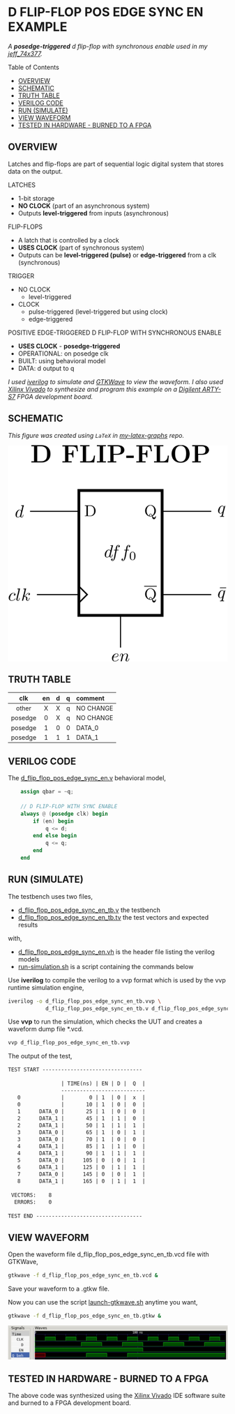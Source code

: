 # D FLIP-FLOP POS EDGE SYNC EN EXAMPLE

_A **posedge-triggered** d flip-flop
with synchronous enable
used in my
[jeff_74x377](https://github.com/JeffDeCola/my-verilog-examples/tree/master/sequential-logic/registers/jeff_74x377)._

Table of Contents

* [OVERVIEW](https://github.com/JeffDeCola/my-verilog-examples/tree/master/basic-code/sequential-logic/d_flip_flop_pos_edge_sync_en#overview)
* [SCHEMATIC](https://github.com/JeffDeCola/my-verilog-examples/tree/master/basic-code/sequential-logic/d_flip_flop_pos_edge_sync_en#schematic)
* [TRUTH TABLE](https://github.com/JeffDeCola/my-verilog-examples/tree/master/basic-code/sequential-logic/d_flip_flop_pos_edge_sync_en#truth-table)
* [VERILOG CODE](https://github.com/JeffDeCola/my-verilog-examples/tree/master/basic-code/sequential-logic/d_flip_flop_pos_edge_sync_en#verilog-code)
* [RUN (SIMULATE)](https://github.com/JeffDeCola/my-verilog-examples/tree/master/basic-code/sequential-logic/d_flip_flop_pos_edge_sync_en#run-simulate)
* [VIEW WAVEFORM](https://github.com/JeffDeCola/my-verilog-examples/tree/master/basic-code/sequential-logic/d_flip_flop_pos_edge_sync_en#view-waveform)
* [TESTED IN HARDWARE - BURNED TO A FPGA](https://github.com/JeffDeCola/my-verilog-examples/tree/master/basic-code/sequential-logic/d_flip_flop_pos_edge_sync_en#tested-in-hardware---burned-to-a-fpga)

## OVERVIEW

Latches and flip-flops are part of sequential logic
digital system that stores data on the output.

LATCHES

* 1-bit storage
* **NO CLOCK** (part of an asynchronous system)
* Outputs **level-triggered** from inputs (asynchronous)

FLIP-FLOPS

* A latch that is controlled by a clock
* **USES CLOCK** (part of synchronous system)
* Outputs can be **level-triggered (pulse)**
  or **edge-triggered** from a clk (synchronous)

TRIGGER

* NO CLOCK
  * level-triggered
* CLOCK
  * pulse-triggered (level-triggered but using clock)
  * edge-triggered

POSITIVE EDGE-TRIGGERED D FLIP-FLOP WITH SYNCHRONOUS ENABLE

* **USES CLOCK** - **posedge-triggered**
* OPERATIONAL: on posedge clk
* BUILT: using behavioral model
* DATA: d output to q

_I used
[iverilog](https://github.com/JeffDeCola/my-cheat-sheets/tree/master/hardware/tools/simulation/iverilog-cheat-sheet)
to simulate and
[GTKWave](https://github.com/JeffDeCola/my-cheat-sheets/tree/master/hardware/tools/simulation/gtkwave-cheat-sheet)
to view the waveform. I also used
[Xilinx Vivado](https://github.com/JeffDeCola/my-cheat-sheets/tree/master/hardware/tools/synthesis/xilinx-vivado-cheat-sheet)
to synthesize and program this example on a
[Digilent ARTY-S7](https://github.com/JeffDeCola/my-cheat-sheets/tree/master/hardware/development/fpga-development-boards/digilent-arty-s7-cheat-sheet)
FPGA development board._

## SCHEMATIC

_This figure was created using `LaTeX` in
[my-latex-graphs](https://github.com/JeffDeCola/my-latex-graphs/tree/master/mathematics/applied/electrical-engineering/sequential-logic/d-flip-flop-pos-edge-sync-en)
repo._

<p align="center">
    <img src="svgs/d-flip-flop-pos-edge-sync-en.svg"
    align="middle"
</p>

## TRUTH TABLE

| clk       |  en  |  d  |  q  | comment     |
|:---------:|:----:|:---:|:---:|:------------|
|  other    |  X   |  X  |  q  | NO CHANGE   |
|  posedge  |  0   |  X  |  q  | NO CHANGE   |
|  posedge  |  1   |  0  |  0  | DATA_0      |
|  posedge  |  1   |  1  |  1  | DATA_1      |

## VERILOG CODE

The
[d_flip_flop_pos_edge_sync_en.v](https://github.com/JeffDeCola/my-verilog-examples/blob/master/basic-code/sequential-logic/d_flip_flop_pos_edge_sync_en/d_flip_flop_pos_edge_sync_en.v)
behavioral model,

```verilog
    assign qbar = ~q;

    // D FLIP-FLOP WITH SYNC ENABLE
    always @ (posedge clk) begin
        if (en) begin
            q <= d;
        end else begin
            q <= q;
        end
    end
```

## RUN (SIMULATE)

The testbench uses two files,

* [d_flip_flop_pos_edge_sync_en_tb.v](https://github.com/JeffDeCola/my-verilog-examples/blob/master/basic-code/sequential-logic/d_flip_flop_pos_edge_sync_en/d_flip_flop_pos_edge_sync_en_tb.v)
  the testbench
* [d_flip_flop_pos_edge_sync_en_tb.tv](https://github.com/JeffDeCola/my-verilog-examples/blob/master/basic-code/sequential-logic/d_flip_flop_pos_edge_sync_en/d_flip_flop_pos_edge_sync_en_tb.tv)
  the test vectors and expected results

with,

* [d_flip_flop_pos_edge_sync_en.vh](https://github.com/JeffDeCola/my-verilog-examples/blob/master/basic-code/sequential-logic/d_flip_flop_pos_edge_sync_en/d_flip_flop_pos_edge_sync_en.vh)
  is the header file listing the verilog models
* [run-simulation.sh](https://github.com/JeffDeCola/my-verilog-examples/blob/master/basic-code/sequential-logic/d_flip_flop_pos_edge_sync_en/run-simulation.sh)
  is a script containing the commands below

Use **iverilog** to compile the verilog to a vvp format
which is used by the vvp runtime simulation engine,

```bash
iverilog -o d_flip_flop_pos_edge_sync_en_tb.vvp \
            d_flip_flop_pos_edge_sync_en_tb.v d_flip_flop_pos_edge_sync_en.vh
```

Use **vvp** to run the simulation, which checks the UUT
and creates a waveform dump file *.vcd.

```bash
vvp d_flip_flop_pos_edge_sync_en_tb.vvp
```

The output of the test,

```text
TEST START --------------------------------

                 | TIME(ns) | EN | D |  Q  |
                 ---------------------------
   0             |        0 | 1  | 0 |  x  |
   0             |       10 | 1  | 0 |  0  |
   1      DATA_0 |       25 | 1  | 0 |  0  |
   2      DATA_1 |       45 | 1  | 1 |  0  |
   2      DATA_1 |       50 | 1  | 1 |  1  |
   3      DATA_0 |       65 | 1  | 0 |  1  |
   3      DATA_0 |       70 | 1  | 0 |  0  |
   4      DATA_1 |       85 | 1  | 1 |  0  |
   4      DATA_1 |       90 | 1  | 1 |  1  |
   5      DATA_0 |      105 | 0  | 0 |  1  |
   6      DATA_1 |      125 | 0  | 1 |  1  |
   7      DATA_0 |      145 | 0  | 0 |  1  |
   8      DATA_1 |      165 | 0  | 1 |  1  |

 VECTORS:    8
  ERRORS:    0

TEST END ----------------------------------
```

## VIEW WAVEFORM

Open the waveform file d_flip_flop_pos_edge_sync_en_tb.vcd file with GTKWave,

```bash
gtkwave -f d_flip_flop_pos_edge_sync_en_tb.vcd &
```

Save your waveform to a .gtkw file.

Now you can use the script
[launch-gtkwave.sh](https://github.com/JeffDeCola/my-verilog-examples/blob/master/launch-GTKWave-script/launch-gtkwave.sh)
anytime you want,

```bash
gtkwave -f d_flip_flop_pos_edge_sync_en_tb.gtkw &
```

![d_flip_flop_pos_edge_sync_en-waveform.jpg](../../../docs/pics/basic-code/d_flip_flop_pos_edge_sync_en-waveform.jpg)

## TESTED IN HARDWARE - BURNED TO A FPGA

The above code was synthesized using the
[Xilinx Vivado](https://github.com/JeffDeCola/my-cheat-sheets/tree/master/hardware/tools/synthesis/xilinx-vivado-cheat-sheet)
IDE software suite and burned to a FPGA development board.
